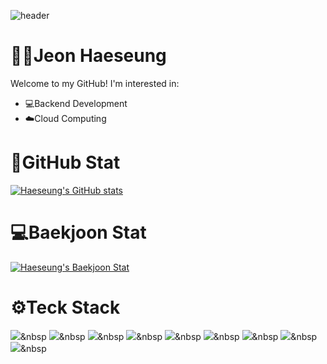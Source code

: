 ![header](https://capsule-render.vercel.app/api?type=waving&color=a6c1ee&height=200&section=header&text=☄Hello%20World☄&fontAlignY=35&fontSize=60&fontColor=ffffff)

# 👩‍💻Jeon Haeseung
 
Welcome to my GitHub! I'm interested in:

- 💻Backend Development
- ☁️Cloud Computing

# 🌟GitHub Stat

[![Haeseung's GitHub stats](https://github-readme-stats.vercel.app/api?username=JeonHaeseung&show_icons=true&theme=tokyonight)](https://github.com/anuraghazra/github-readme-stats)

# 💻Baekjoon Stat

[![Haeseung's Baekjoon Stat](http://mazassumnida.wtf/api/v2/generate_badge?boj=cathyjeon)](https://solved.ac/cathyjeon/)
 
# ⚙️Teck Stack

<img src="https://img.shields.io/badge/-java-orange"/></a>&nbsp 
<img src="https://img.shields.io/badge/-C%2FC%2B%2B-lightgrey"/></a>&nbsp 
<img src="https://img.shields.io/badge/-python-blue"/></a>&nbsp 
<img src="https://img.shields.io/badge/-SQL-green"/></a>&nbsp 
<img src="https://img.shields.io/badge/-HTML%2FCSS-yellowgreen"/></a>&nbsp 
<img src="https://img.shields.io/badge/-flask-blue"/></a>&nbsp 
<img src="https://img.shields.io/badge/-javascript%2FjQuery-red"/></a>&nbsp 
<img src="https://img.shields.io/badge/-Node.js-brightgreen"/></a>&nbsp 
<img src="https://img.shields.io/badge/-php-blueviolet"/></a>&nbsp 

